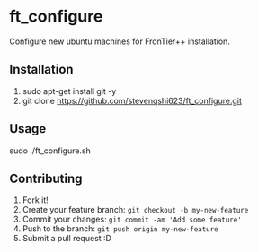 # ft_configure
Configure new ubuntu machines for FronTier++ installation.

## Installation

1. sudo apt-get install git -y
2. git clone https://github.com/stevenqshi623/ft_configure.git

## Usage

sudo ./ft_configure.sh

## Contributing

1. Fork it!
2. Create your feature branch: `git checkout -b my-new-feature`
3. Commit your changes: `git commit -am 'Add some feature'`
4. Push to the branch: `git push origin my-new-feature`
5. Submit a pull request :D
